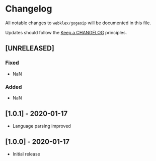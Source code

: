 # Changelog

All notable changes to `webklex/gogeoip` will be documented in this file.

Updates should follow the [Keep a CHANGELOG](http://keepachangelog.com/) principles.

## [UNRELEASED]
### Fixed
- NaN

### Added
- NaN

## [1.0.1] - 2020-01-17
- Language parsing improved

## [1.0.0] - 2020-01-17
- Initial release
